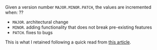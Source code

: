 Given a version number `MAJOR.MINOR.PATCH`, the values are incremented when:
??
- `MAJOR`. architectural change
- `MINOR`. adding functionality that does not break pre-existing features
- `PATCH`. fixes to bugs <!--SR:!2024-06-08,2,230-->

This is what I retained following a quick read from [this article](https://semver.org/).